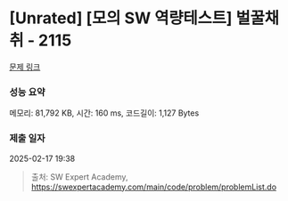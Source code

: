 # [Unrated] [모의 SW 역량테스트] 벌꿀채취 - 2115 

[문제 링크](https://swexpertacademy.com/main/code/problem/problemDetail.do?contestProbId=AV5V4A46AdIDFAWu) 

### 성능 요약

메모리: 81,792 KB, 시간: 160 ms, 코드길이: 1,127 Bytes

### 제출 일자

2025-02-17 19:38



> 출처: SW Expert Academy, https://swexpertacademy.com/main/code/problem/problemList.do